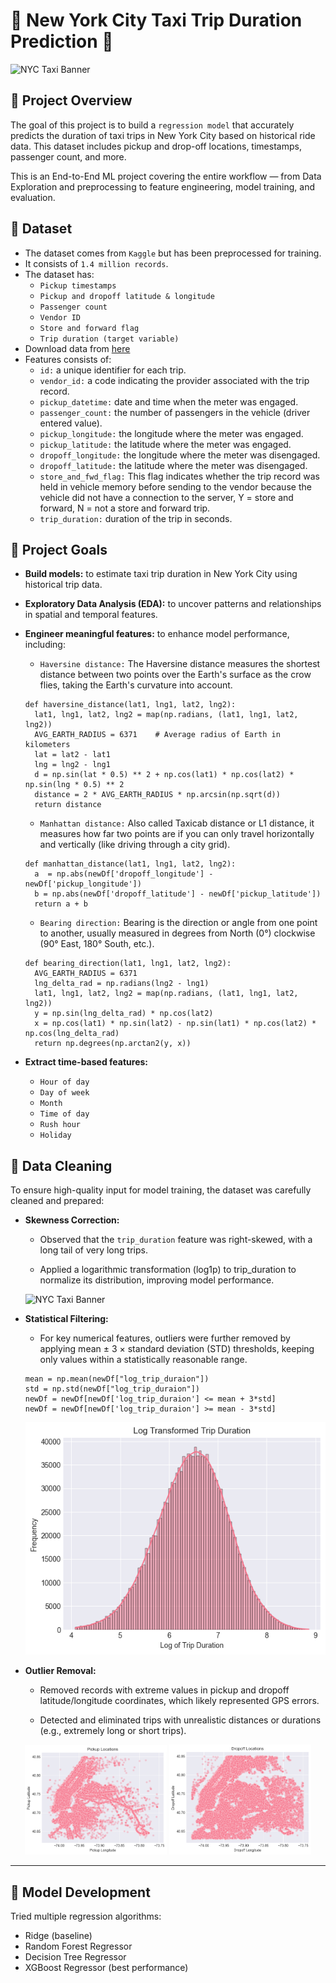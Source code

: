 # 🗽 New York City Taxi Trip Duration Prediction 🚕

![NYC Taxi Banner](Figures/header.png)

## 📌 **Project Overview**
The goal of this project is to build a `regression model` that accurately predicts the duration of taxi trips in New York City based on historical ride data. This dataset includes pickup and drop-off locations, timestamps, passenger count, and more.

This is an End-to-End ML project covering the entire workflow — from Data Exploration and preprocessing to feature engineering, model training, and evaluation.

## 📂 **Dataset**
- The dataset comes from `Kaggle` but has been preprocessed for training.  
- It consists of `1.4 million records`.  
- The dataset has:
  - `Pickup timestamps`
  - `Pickup and dropoff latitude & longitude`
  - `Passenger count`
  - `Vendor ID`
  - `Store and forward flag`
  - `Trip duration (target variable)`
- Download data from [here](https://www.kaggle.com/c/nyc-taxi-trip-duration)
- Features consists of:
  - `id:` a unique identifier for each trip.
  - `vendor_id:` a code indicating the provider associated with the trip record.
  - `pickup_datetime:` date and time when the meter was engaged.
  - `passenger_count:`  the number of passengers in the vehicle (driver entered value).
  - `pickup_longitude:` the longitude where the meter was engaged.
  - `pickup_latitude:` the latitude where the meter was engaged.
  - `dropoff_longitude:` the longitude where the meter was disengaged.
  - `dropoff_latitude:` the latitude where the meter was disengaged.
  - `store_and_fwd_flag:` This flag indicates whether the trip record was held in vehicle memory before sending to the vendor because the vehicle did not have a connection to the server, Y = store and forward, N = not a store and forward trip.
  - `trip_duration:` duration of the trip in seconds.

## 🎯 **Project Goals**
- **Build models:** to estimate taxi trip duration in New York City using historical trip data.
- **Exploratory Data Analysis (EDA):** to uncover patterns and relationships in spatial and temporal features.
- **Engineer meaningful features:** to enhance model performance, including:
  - `Haversine distance:` The Haversine distance measures the shortest distance between two points over the Earth's surface as the crow flies, taking the Earth's curvature into account.
  ```text
  def haversine_distance(lat1, lng1, lat2, lng2):
    lat1, lng1, lat2, lng2 = map(np.radians, (lat1, lng1, lat2, lng2))
    AVG_EARTH_RADIUS = 6371    # Average radius of Earth in kilometers
    lat = lat2 - lat1
    lng = lng2 - lng1
    d = np.sin(lat * 0.5) ** 2 + np.cos(lat1) * np.cos(lat2) * np.sin(lng * 0.5) ** 2
    distance = 2 * AVG_EARTH_RADIUS * np.arcsin(np.sqrt(d))
    return distance
  ```
  - `Manhattan distance:` Also called Taxicab distance or L1 distance, it measures how far two points are if you can only travel horizontally and vertically (like driving through a city grid).
  ```text
  def manhattan_distance(lat1, lng1, lat2, lng2):
    a  = np.abs(newDf['dropoff_longitude'] - newDf['pickup_longitude']) 
    b = np.abs(newDf['dropoff_latitude'] - newDf['pickup_latitude'])
    return a + b
  ```

  - `Bearing direction:` Bearing is the direction or angle from one point to another, usually measured in degrees from North (0°) clockwise (90° East, 180° South, etc.).
  ```text
  def bearing_direction(lat1, lng1, lat2, lng2):
    AVG_EARTH_RADIUS = 6371
    lng_delta_rad = np.radians(lng2 - lng1)
    lat1, lng1, lat2, lng2 = map(np.radians, (lat1, lng1, lat2, lng2))
    y = np.sin(lng_delta_rad) * np.cos(lat2)
    x = np.cos(lat1) * np.sin(lat2) - np.sin(lat1) * np.cos(lat2) * np.cos(lng_delta_rad)
    return np.degrees(np.arctan2(y, x))
    ```
- **Extract time-based features:**
  -  `Hour of day`
  -  `Day of week`
  -  `Month`
  -  `Time of day`
  -  `Rush hour`
  -  `Holiday`


## 🧹 Data Cleaning
To ensure high-quality input for model training, the dataset was carefully cleaned and prepared:

- **Skewness Correction:**
  - Observed that the `trip_duration` feature was right-skewed, with a long tail of very long trips.

  - Applied a logarithmic transformation (log1p) to trip_duration to normalize its distribution, improving model performance.

  ![NYC Taxi Banner](Figures/4.%20Log%20of%20Trip%20Duration%20Plot.png)

- **Statistical Filtering:**

  - For key numerical features, outliers were further removed by applying mean ± 3 × standard deviation (STD) thresholds, keeping only values within a statistically reasonable range.

  ```text
  mean = np.mean(newDf["log_trip_duraion"])
  std = np.std(newDf["log_trip_duraion"])
  newDf = newDf[newDf['log_trip_duraion'] <= mean + 3*std]
  newDf = newDf[newDf['log_trip_duraion'] >= mean - 3*std]
  ```
  ![NYC Taxi Banner](Figures/5.%20Remove%20Outliers.png)

- **Outlier Removal:**

  - Removed records with extreme values in pickup and dropoff latitude/longitude coordinates, which likely represented GPS errors.

  - Detected and eliminated trips with unrealistic distances or durations (e.g., extremely long or short trips).
<p align="center">
  <img src="Figures/6.%20Pickup%20Location.png" width="45%" />
  <img src="Figures/7.%20Dropoff%20Locations.png" width="45%" />
</p>

---

## 🧠 **Model Development**
Tried multiple regression algorithms:

  - Ridge (baseline)
  - Random Forest Regressor
  - Decision Tree Regressor
  - XGBoost Regressor (best performance)

